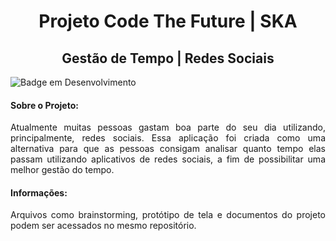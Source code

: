 <h1 align="center"> Projeto Code The Future | SKA </h1>
<h2 align="center"> Gestão de Tempo | Redes Sociais </h2>

![Badge em Desenvolvimento](http://img.shields.io/static/v1?label=STATUS&message=EM%20DESENVOLVIMENTO&color=GREEN&style=for-the-badge)

<h4> Sobre o Projeto: </h4>

<p align="justify" > Atualmente muitas pessoas gastam boa parte do seu dia utilizando, principalmente, redes sociais. Essa aplicação foi criada como uma alternativa para que as pessoas consigam analisar quanto tempo elas passam utilizando aplicativos de redes sociais,  a fim de possibilitar uma melhor gestão do tempo.  </p>

<h4> Informações: </h4>

<p align="justify" > Arquivos como brainstorming, protótipo de tela e documentos do projeto podem ser acessados no mesmo repositório. </p>





